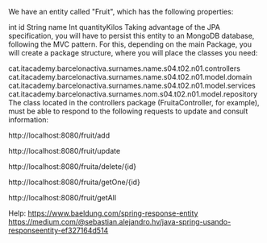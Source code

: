 We have an entity called "Fruit", which has the following properties:

int id String name Int quantityKilos Taking advantage of the JPA specification, you will have to persist this entity to an MongoDB database, following the MVC pattern. For this, depending on the main Package, you will create a package structure, where you will place the classes you need:

cat.itacademy.barcelonactiva.surnames.name.s04.t02.n01.controllers cat.itacademy.barcelonactiva.surnames.name.s04.t02.n01.model.domain cat.itacademy.barcelonactiva.surnames.name.s04.t02.n01.model.services cat.itacademy.barcelonactiva.surnames.nom.s04.t02.n01.model.repository The class located in the controllers package (FruitaController, for example), must be able to respond to the following requests to update and consult information:

http://localhost:8080/fruit/add

http://localhost:8080/fruit/update

http://localhost:8080/fruita/delete/{id}

http://localhost:8080/fruita/getOne/{id}

http://localhost:8080/fruit/getAll

Help:
https://www.baeldung.com/spring-response-entity
https://medium.com/@sebastian.alejandro.hv/java-spring-usando-responseentity-ef327164d514
